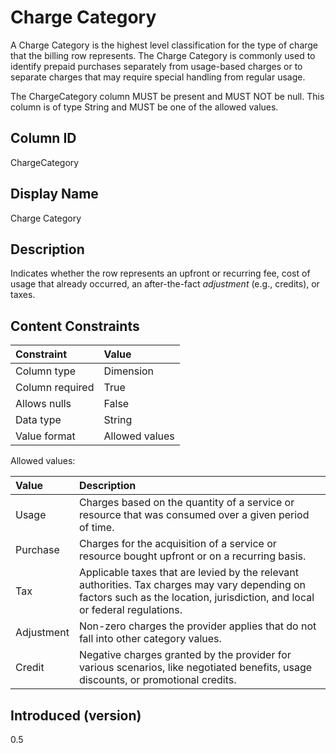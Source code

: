 # Charge Category

A Charge Category is the highest level classification for the type of charge that the billing row represents. The Charge Category is commonly used to identify prepaid purchases separately from usage-based charges or to separate charges that may require special handling from regular usage.

The ChargeCategory column MUST be present and MUST NOT be null. This column is of type String and MUST be one of the allowed values.

## Column ID

ChargeCategory

## Display Name

Charge Category

## Description

Indicates whether the row represents an upfront or recurring fee, cost of usage that already occurred, an after-the-fact *adjustment* (e.g., credits), or taxes.

## Content Constraints

| Constraint      | Value          |
| :-------------- | :------------- |
| Column type     | Dimension      |
| Column required | True           |
| Allows nulls    | False          |
| Data type       | String         |
| Value format    | Allowed values |

Allowed values:

| Value      | Description                          |
| :--------- | :------------------------------------|
| Usage      | Charges based on the quantity of a service or resource that was consumed over a given period of time.     |
| Purchase   | Charges for the acquisition of a service or resource bought upfront or on a recurring basis.              |
| Tax        | Applicable taxes that are levied by the relevant authorities. Tax charges may vary depending on factors such as the location, jurisdiction, and local or federal regulations. |
| Adjustment      | Non-zero charges the provider applies that do not fall into other category values.    |
| Credit      | Negative charges granted by the provider for various scenarios, like negotiated benefits, usage discounts, or promotional credits.     |

## Introduced (version)

0.5
